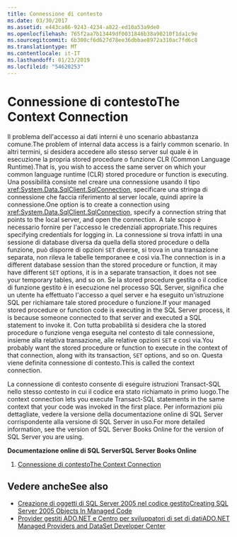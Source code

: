 ```yaml
---
title: Connessione di contesto
ms.date: 03/30/2017
ms.assetid: e443ca86-9243-4234-a822-ed10a53a9de0
ms.openlocfilehash: 765f2aa7b13449df0031846b38a90210f1da1c9e
ms.sourcegitcommit: 6b308cf6d627d78ee36dbbae8972a310ac7fd6c8
ms.translationtype: MT
ms.contentlocale: it-IT
ms.lasthandoff: 01/23/2019
ms.locfileid: "54620253"
---
```

# <a name="the-context-connection"></a><span data-ttu-id="10dc7-102">Connessione di contesto</span><span class="sxs-lookup"><span data-stu-id="10dc7-102">The Context Connection</span></span>
<span data-ttu-id="10dc7-103">Il problema dell'accesso ai dati interni è uno scenario abbastanza comune.</span><span class="sxs-lookup"><span data-stu-id="10dc7-103">The problem of internal data access is a fairly common scenario.</span></span> <span data-ttu-id="10dc7-104">In altri termini, si desidera accedere allo stesso server sul quale è in esecuzione la propria stored procedure o funzione CLR (Common Language Runtime).</span><span class="sxs-lookup"><span data-stu-id="10dc7-104">That is, you wish to access the same server on which your common language runtime (CLR) stored procedure or function is executing.</span></span> <span data-ttu-id="10dc7-105">Una possibilità consiste nel creare una connessione usando il tipo <xref:System.Data.SqlClient.SqlConnection>, specificare una stringa di connessione che faccia riferimento al server locale, quindi aprire la connessione.</span><span class="sxs-lookup"><span data-stu-id="10dc7-105">One option is to create a connection using <xref:System.Data.SqlClient.SqlConnection>, specify a connection string that points to the local server, and open the connection.</span></span> <span data-ttu-id="10dc7-106">A tale scopo è necessario fornire per l'accesso le credenziali appropriate.</span><span class="sxs-lookup"><span data-stu-id="10dc7-106">This requires specifying credentials for logging in.</span></span> <span data-ttu-id="10dc7-107">La connessione si trova infatti in una sessione di database diversa da quella della stored procedure o della funzione, può disporre di opzioni `SET` diverse, si trova in una transazione separata, non rileva le tabelle temporanee e così via.</span><span class="sxs-lookup"><span data-stu-id="10dc7-107">The connection is in a different database session than the stored procedure or function, it may have different `SET` options, it is in a separate transaction, it does not see your temporary tables, and so on.</span></span> <span data-ttu-id="10dc7-108">Se la stored procedure gestita o il codice di funzione gestito è in esecuzione nel processo SQL Server, significa che un utente ha effettuato l'accesso a quel server e ha eseguito un'istruzione SQL per richiamare tale stored procedure o funzione.</span><span class="sxs-lookup"><span data-stu-id="10dc7-108">If your managed stored procedure or function code is executing in the SQL Server process, it is because someone connected to that server and executed a SQL statement to invoke it.</span></span> <span data-ttu-id="10dc7-109">Con tutta probabilità si desidera che la stored procedure o funzione venga eseguita nel contesto di tale connessione, insieme alla relativa transazione, alle relative opzioni `SET` e così via.</span><span class="sxs-lookup"><span data-stu-id="10dc7-109">You probably want the stored procedure or function to execute in the context of that connection, along with its transaction, `SET` options, and so on.</span></span> <span data-ttu-id="10dc7-110">Questa viene definita connessione di contesto.</span><span class="sxs-lookup"><span data-stu-id="10dc7-110">This is called the context connection.</span></span>  
  
 <span data-ttu-id="10dc7-111">La connessione di contesto consente di eseguire istruzioni Transact-SQL nello stesso contesto in cui il codice era stato richiamato in primo luogo.</span><span class="sxs-lookup"><span data-stu-id="10dc7-111">The context connection lets you execute Transact-SQL statements in the same context that your code was invoked in the first place.</span></span> <span data-ttu-id="10dc7-112">Per informazioni più dettagliate, vedere la versione della documentazione online di SQL Server corrispondente alla versione di SQL Server in uso.</span><span class="sxs-lookup"><span data-stu-id="10dc7-112">For more detailed information, see the version of SQL Server Books Online for the version of SQL Server you are using.</span></span>  
  
 <span data-ttu-id="10dc7-113">**Documentazione online di SQL Server**</span><span class="sxs-lookup"><span data-stu-id="10dc7-113">**SQL Server Books Online**</span></span>  
  
1.  [<span data-ttu-id="10dc7-114">Connessione di contesto</span><span class="sxs-lookup"><span data-stu-id="10dc7-114">The Context Connection</span></span>](https://go.microsoft.com/fwlink/?LinkId=115395)  
  
## <a name="see-also"></a><span data-ttu-id="10dc7-115">Vedere anche</span><span class="sxs-lookup"><span data-stu-id="10dc7-115">See also</span></span>
- [<span data-ttu-id="10dc7-116">Creazione di oggetti di SQL Server 2005 nel codice gestito</span><span class="sxs-lookup"><span data-stu-id="10dc7-116">Creating SQL Server 2005 Objects In Managed Code</span></span>](https://msdn.microsoft.com/library/5358a825-e19b-49aa-8214-674ce5fed1da)
- [<span data-ttu-id="10dc7-117">Provider gestiti ADO.NET e Centro per sviluppatori di set di dati</span><span class="sxs-lookup"><span data-stu-id="10dc7-117">ADO.NET Managed Providers and DataSet Developer Center</span></span>](https://go.microsoft.com/fwlink/?LinkId=217917)
